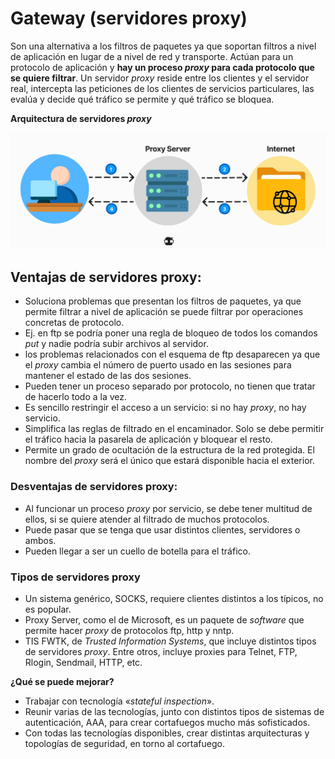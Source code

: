 # Gateway (servidores proxy)

Son una alternativa a los filtros de paquetes ya que soportan filtros a nivel de aplicación en lugar de a nivel de red y transporte. Actúan para un protocolo de aplicación y **hay un proceso *proxy* para cada protocolo que se quiere filtrar**. Un servidor *proxy* reside entre los clientes y el servidor real, intercepta las peticiones de los clientes de servicios particulares, las evalúa y decide qué tráfico se permite y qué tráfico se bloquea.

**Arquitectura de servidores *proxy***

![servidores-proxy](https://github.com/4GeeksAcademy/cybersecurity-syllabus/blob/main/assets/servidores-proxy.png?raw=true)

## Ventajas de servidores proxy:

- Soluciona problemas que presentan los filtros de paquetes, ya que permite filtrar a nivel de aplicación se puede filtrar por operaciones concretas de protocolo.
- Ej. en ftp se podría poner una regla de bloqueo de todos los comandos *put* y nadie podría subir archivos al servidor.
- los problemas relacionados con el esquema de ftp desaparecen ya que el *proxy* cambia el número de puerto usado en las sesiones para mantener el estado de las dos sesiones.
- Pueden tener un proceso separado por protocolo, no tienen que tratar de hacerlo todo a la vez.
- Es sencillo restringir el acceso a un servicio: si no hay *proxy*, no hay servicio.
- Simplifica las reglas de filtrado en el encaminador. Solo se debe permitir el tráfico hacia la pasarela de aplicación y bloquear el resto.
- Permite un grado de ocultación de la estructura de la red protegida. El nombre del *proxy* será el único que estará disponible hacia el exterior.

### Desventajas de servidores proxy:

- Al funcionar un proceso *proxy* por servicio, se debe tener multitud de ellos, si se quiere atender al filtrado de muchos protocolos.
- Puede pasar que se tenga que usar distintos clientes, servidores o ambos.
- Pueden llegar a ser un cuello de botella para el tráfico.

### Tipos de servidores proxy

- Un sistema genérico, SOCKS, requiere clientes distintos a los típicos, no es popular.
- Proxy Server, como el de Microsoft, es un paquete de *software* que permite hacer *proxy* de protocolos ftp, http y nntp.
- TIS FWTK, de *Trusted Information Systems*, que incluye distintos tipos de servidores *proxy*. Entre otros, incluye proxies para Telnet, FTP, Rlogin, Sendmail, HTTP, etc.

**¿Qué se puede mejorar?**

- Trabajar con tecnología «*stateful inspection*».
- Reunir varias de las tecnologías, junto con distintos tipos de sistemas de autenticación, AAA, para crear cortafuegos mucho más sofisticados.
- Con todas las tecnologías disponibles, crear distintas arquitecturas y topologías de seguridad, en torno al cortafuego.
